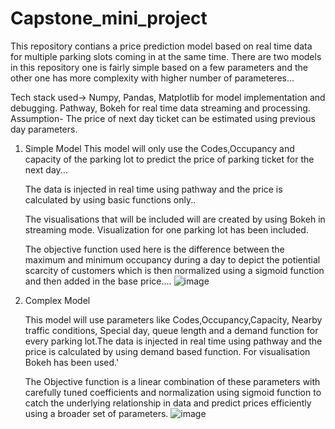 # Capstone_mini_project
This repository contians a price prediction model based on real time data for multiple parking slots coming in at the same time.
There are two models in this repository one is fairly simple based on a few parameters and the other one has more complexity with higher number of parameteres...

Tech stack used-> Numpy, Pandas, Matplotlib for model implementation and debugging. Pathway, Bokeh for real time data streaming and processing.
Assumption- The price of next day ticket can be estimated using previous day parameters.

1. Simple Model
   This model will only use the Codes,Occupancy and capacity of the parking lot to predict the price of parking ticket for the next day...

   The data is injected in real time using pathway and the price is calculated by using basic functions only..

   The visualisations that will be included will are created by using Bokeh in streaming mode. Visualization for one parking lot has been included.

   The objective function used here is the difference between the maximum and minimum occupancy during a day to depict the potiential scarcity of
   customers which is then normalized using a sigmoid function and then added in the base price....
   ![image](https://github.com/user-attachments/assets/254ae88e-24df-4160-aef0-41a7072723aa)
3. Complex Model

   This model will use parameters like Codes,Occupancy,Capacity, Nearby traffic conditions, Special day, queue length and a demand function for        every parking lot.The data is injected in real time using pathway and the price is calculated by using demand based function. For visualisation
   Bokeh has been used.'

   The Objective function is a linear combination of these parameters with carefully tuned coefficients and normalization using sigmoid function to    catch the underlying relationship in data and predict prices efficiently using a broader set of parameters.
  ![image](https://github.com/user-attachments/assets/4ebb6922-e966-4043-9b80-7ebe891319a9)

